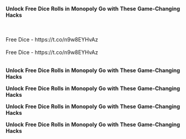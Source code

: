 <strong>Unlock</strong> <strong>Free</strong> <strong>Dice</strong> <strong>Rolls</strong> <strong>in</strong> <strong>Monopoly</strong> <strong>Go</strong> <strong>with</strong> <strong>These</strong> <strong>Game-Changing</strong> <strong>Hacks</strong>

<br>
<br>Free Dice - https://t.co/n9w8EYHvAz
<br>
<br>Free Dice - https://t.co/n9w8EYHvAz
<br>
<br>

<strong>Unlock</strong> <strong>Free</strong> <strong>Dice</strong> <strong>Rolls</strong> <strong>in</strong> <strong>Monopoly</strong> <strong>Go</strong> <strong>with</strong> <strong>These</strong> <strong>Game-Changing</strong> <strong>Hacks</strong>

<strong>Unlock</strong> <strong>Free</strong> <strong>Dice</strong> <strong>Rolls</strong> <strong>in</strong> <strong>Monopoly</strong> <strong>Go</strong> <strong>with</strong> <strong>These</strong> <strong>Game-Changing</strong> <strong>Hacks</strong>

<strong>Unlock</strong> <strong>Free</strong> <strong>Dice</strong> <strong>Rolls</strong> <strong>in</strong> <strong>Monopoly</strong> <strong>Go</strong> <strong>with</strong> <strong>These</strong> <strong>Game-Changing</strong> <strong>Hacks</strong>

<strong>Unlock</strong> <strong>Free</strong> <strong>Dice</strong> <strong>Rolls</strong> <strong>in</strong> <strong>Monopoly</strong> <strong>Go</strong> <strong>with</strong> <strong>These</strong> <strong>Game-Changing</strong> <strong>Hacks</strong>
